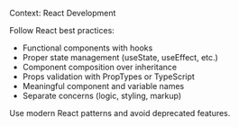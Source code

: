 Context: React Development

Follow React best practices:
- Functional components with hooks
- Proper state management (useState, useEffect, etc.)
- Component composition over inheritance
- Props validation with PropTypes or TypeScript
- Meaningful component and variable names
- Separate concerns (logic, styling, markup)

Use modern React patterns and avoid deprecated features.
